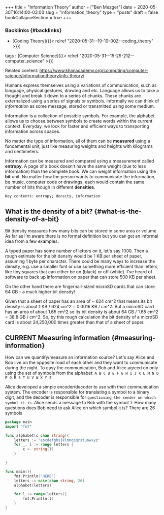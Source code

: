 +++
title = "Information Theory"
author = ["Ben Mezger"]
date = 2020-05-30T16:14:00-03:00
slug = "information_theory"
type = "posts"
draft = false
bookCollapseSection = true
+++

### Backlinks {#backlinks}

-   [Coding Theory]({{< relref "2020-05-31--19-10-00Z--coding_theory" >}})

tags
: [Computer Science]({{< relref "2020-05-31--15-29-21Z--computer_science" >}})

Related content: <https://www.khanacademy.org/computing/computer-science/informationtheory/info-theory/>

Humans express themselves using a variations of communication, such as language,
physical gestures, drawing and etc. Language allows us to take a thought and
break it down to a series of chunks. These chunks are externalized using a
series of signals or symbols.
Informally we can think of _information_ as some message, stored or transmitted
using some medium.

Information is a collection of possible symbols. For example, the alphabet
allows us to choose between symbols to create words within the current context.
Everyday, we look for faster and efficient ways to transporting information
across spaces.

No matter the type of information, all of them can be **measured** using a
fundamental unit, just like measuring weights and heights with kilograms and
centimeters.

Information can be measured and compared using a measurement called **entropy**.
A page of a book doesn't have the same weight (due to less information) than the
complete book. We can weight information using the **bit** unit. No matter how the
person wants to communicate the information, be music, computer code or
drawings, each would contain the same number of bits though in different
**densities**.

`Key contents: entropy; density, information`


## What is the density of a bit? {#what-is-the-density-of-a-bit}

Bit density measures how many bits can be stored in some area or volume. As far
as I'm aware there is no formal definition but you can get an informal idea from
a few examples.

A typed paper has some number of letters on it, let's say 1000. Then a rough
estimate for the bit density would be 1 KB per sheet of paper, assuming 1 byte
per character. There could be many ways to increase the density, e.g. use a
smaller font or use something more efficient than letters, like tiny squares
that can either be on (black) or off (white). I've heard of software to back up
information on paper that can store 500 KB per sheet.

On the other hand there are fingernail-sized microSD cards that can store 64
GB - a much higher bit density!

Given that a sheet of paper has an area of ~ 624 cm^2 that means its bit density
is about 1 KB / 624 cm^2 = 0.0016 KB / cm^2. But a microSD card has an area of
about 1.65 cm^2 so its bit density is about 64 GB / 1.65 cm^2 = 38.8 GB / cm^2.
So, by this rough calculation the bit density of a microSD card is about
24,250,000 times greater than that of a sheet of paper.


## <span class="org-todo todo CURRENT">CURRENT</span> Measuring information {#measuring-information}

How can we quantify/measure an information source? Let's say Alice and Bob live
on the opposite road of each other and they want to communicate during the
night. To easy the communication, Bob and Alice agreed on only using the set of
symbols from the alphabet:
`A B C D E F G H I J K L M N O P Q R S T U V W X Y Z`

Alice developed a simple encoder/decoder to use with their communication system.
The encoder is responsible for translating a symbol to a binary digit, and the
decoder is responsible for `questioning the sender on which symbol it is`.
Alice sends a message to Bob with the symbol `J`. How many questions does Bob
need to ask Alice on which symbol it is? There are 26 symbols

```go
package main
import "fmt"

func alphabet(c chan string){
	letters := "abcdefghijklmnopqrstunwxyz"
	for _, l := range letters {
		c <- string(l)
	}

}

func main(){
	fmt.Println("HERE")
	letters := make(chan string, 26)
	alphabet(letters)

	for l := range(letters){
		fmt.Println(l)
	}
}

```
